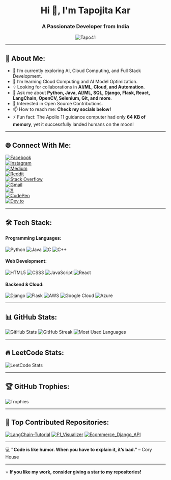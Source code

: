 <h1 align="center">Hi 👋, I'm Tapojita Kar</h1>
<h3 align="center">A Passionate Developer from India</h3>

<p align="center">
  <img src="https://komarev.com/ghpvc/?username=Tapo41&label=Profile%20views&color=0e75b6&style=flat" alt="Tapo41" />
</p>

---

## 🚀 About Me:
- 🔭 I’m currently exploring AI, Cloud Computing, and Full Stack Development.
- 🌱 I’m learning Cloud Computing and AI Model Optimization.
- 💡 Looking for collaborations in **AI/ML, Cloud, and Automation**.
- 💬 Ask me about **Python, Java, AI/ML, SQL, Django, Flask, React, LangChain, OpenCV, Selenium, Git, and more**.
- 🎯 Interested in Open Source Contributions.
- 📫 How to reach me: **Check my socials below!**
- ⚡ Fun fact: The Apollo 11 guidance computer had only **64 KB of memory**, yet it successfully landed humans on the moon!

---

## 🌐 Connect With Me:
[![Facebook](https://img.shields.io/badge/Facebook-%231877F2.svg?&style=for-the-badge&logo=facebook&logoColor=white)](https://facebook.com/)  
[![Instagram](https://img.shields.io/badge/Instagram-%23E4405F.svg?&style=for-the-badge&logo=instagram&logoColor=white)](https://instagram.com/)  
[![Medium](https://img.shields.io/badge/Medium-12100E?style=for-the-badge&logo=medium&logoColor=white)](https://medium.com/)  
[![Reddit](https://img.shields.io/badge/Reddit-FF4500?style=for-the-badge&logo=reddit&logoColor=white)](https://reddit.com/)  
[![Stack Overflow](https://img.shields.io/badge/StackOverflow-F58025?style=for-the-badge&logo=stackoverflow&logoColor=white)](https://stackoverflow.com/)  
[![Gmail](https://img.shields.io/badge/Gmail-D14836?style=for-the-badge&logo=gmail&logoColor=white)](mailto:your-email@gmail.com)  
[![X](https://img.shields.io/badge/X-000000?style=for-the-badge&logo=twitter&logoColor=white)](https://twitter.com/)  
[![CodePen](https://img.shields.io/badge/CodePen-000000?style=for-the-badge&logo=codepen&logoColor=white)](https://codepen.io/)  
[![Dev.to](https://img.shields.io/badge/Dev.to-0A0A0A?style=for-the-badge&logo=devdotto&logoColor=white)](https://dev.to/)  

---

## 🛠 Tech Stack:
#### Programming Languages:
![Python](https://img.shields.io/badge/Python-3776AB?style=for-the-badge&logo=python&logoColor=white)
![Java](https://img.shields.io/badge/Java-007396?style=for-the-badge&logo=java&logoColor=white)
![C](https://img.shields.io/badge/C-00599C?style=for-the-badge&logo=c&logoColor=white)
![C++](https://img.shields.io/badge/C++-00599C?style=for-the-badge&logo=c%2B%2B&logoColor=white)

#### Web Development:
![HTML5](https://img.shields.io/badge/HTML5-E34F26?style=for-the-badge&logo=html5&logoColor=white)
![CSS3](https://img.shields.io/badge/CSS3-1572B6?style=for-the-badge&logo=css3&logoColor=white)
![JavaScript](https://img.shields.io/badge/JavaScript-F7DF1E?style=for-the-badge&logo=javascript&logoColor=black)
![React](https://img.shields.io/badge/React-20232A?style=for-the-badge&logo=react&logoColor=61DAFB)

#### Backend & Cloud:
![Django](https://img.shields.io/badge/Django-092E20?style=for-the-badge&logo=django&logoColor=white)
![Flask](https://img.shields.io/badge/Flask-000000?style=for-the-badge&logo=flask&logoColor=white)
![AWS](https://img.shields.io/badge/AWS-232F3E?style=for-the-badge&logo=amazon-aws&logoColor=white)
![Google Cloud](https://img.shields.io/badge/Google%20Cloud-4285F4?style=for-the-badge&logo=google-cloud&logoColor=white)
![Azure](https://img.shields.io/badge/Azure-0078D4?style=for-the-badge&logo=microsoft-azure&logoColor=white)

---

## 📊 GitHub Stats:
![GitHub Stats](https://github-readme-stats.vercel.app/api?username=Tapo41&show_icons=true&theme=radical)
![GitHub Streak](https://github-readme-streak-stats.herokuapp.com/?user=Tapo41&theme=radical)
![Most Used Languages](https://github-readme-stats.vercel.app/api/top-langs/?username=Tapo41&layout=compact&theme=radical)

---

## 🔥 LeetCode Stats:
![LeetCode Stats](https://leetcard.jacoblin.cool/Tapo41?theme=dark&font=Raleway&ext=heatmap)

---

## 🏆 GitHub Trophies:
![Trophies](https://github-profile-trophy.vercel.app/?username=Tapo41&theme=radical)

---

## 📌 Top Contributed Repositories:
[![LangChain-Tutorial](https://github-readme-stats.vercel.app/api/pin/?username=Tapo41&repo=LangChain-Tutorial&theme=radical)](https://github.com/Tapo41/LangChain-Tutorial)
[![F1_Visualizer](https://github-readme-stats.vercel.app/api/pin/?username=Tapo41&repo=F1_Visualizer&theme=radical)](https://github.com/Tapo41/F1_Visualizer)
[![Ecommerce_Django_API](https://github-readme-stats.vercel.app/api/pin/?username=Tapo41&repo=Ecommerce_Django_API&theme=radical)](https://github.com/Tapo41/Ecommerce_Django_API)

---

💻 **"Code is like humor. When you have to explain it, it’s bad."** – Cory House

---

⭐ **If you like my work, consider giving a star to my repositories!**
